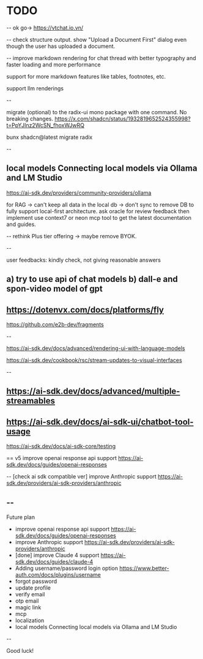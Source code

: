 # TODO

--
ok go-> https://vtchat.io.vn/

--
check structure output. show "Upload a Document First" dialog even though the user has uploaded a document.

--
improve markdown rendering for chat thread with better typography and faster loading and more performance

support for more markdown features like tables, footnotes, etc.

support llm renderings

--

migrate (optional) to the radix-ui mono package with one command. No breaking changes.
https://x.com/shadcn/status/1932819652524355998?t=PpYJInz2WcSN_fhoxWJwRQ

bunx shadcn@latest migrate radix

--

local models Connecting local models via Ollama and LM Studio
--

https://ai-sdk.dev/providers/community-providers/ollama

for RAG -> can't keep all data in the local db -> don't sync to remove DB to fully support local-first architecture.
ask oracle for review feedback then implement
use context7 or neon mcp tool to get the latest documentation and guides.

--
rethink Plus tier offering -> maybe remove BYOK.

--

user feedbacks:
kindly check, not giving reasonable answers

a) try to use api of chat models
b) dall-e and spon-video model of gpt
--
https://dotenvx.com/docs/platforms/fly
--
https://github.com/e2b-dev/fragments

--

https://ai-sdk.dev/docs/advanced/rendering-ui-with-language-models

https://ai-sdk.dev/cookbook/rsc/stream-updates-to-visual-interfaces

--

## https://ai-sdk.dev/docs/advanced/multiple-streamables

## https://ai-sdk.dev/docs/ai-sdk-ui/chatbot-tool-usage

https://ai-sdk.dev/docs/ai-sdk-core/testing

==
v5 improve openai response api support
https://ai-sdk.dev/docs/guides/openai-responses

--
[check ai sdk compatible ver] improve Anthropic support
https://ai-sdk.dev/providers/ai-sdk-providers/anthropic

## --

Future plan

- improve openai response api support https://ai-sdk.dev/docs/guides/openai-responses
- improve Anthropic support https://ai-sdk.dev/providers/ai-sdk-providers/anthropic
- [done] improve Claude 4 support https://ai-sdk.dev/docs/guides/claude-4
- Adding username/password login option https://www.better-auth.com/docs/plugins/username
- forgot password
- update profile
- verify email
- otp email
- magic link
- mcp
- localization
- local models Connecting local models via Ollama and LM Studio

--

Good luck!
